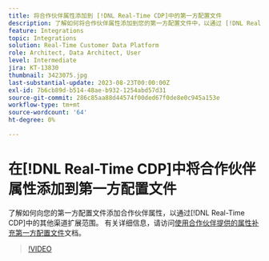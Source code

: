 ```yaml
---
title: 将合作伙伴属性添加到 [!DNL Real-Time CDP]中的第一方配置文件
description: 了解如何将合作伙伴属性添加到您的第一方配置文件中，以通过 [!DNL Real-Time CDP]中的其他渠道扩大范围。
feature: Integrations
topic: Integrations
solution: Real-Time Customer Data Platform
role: Architect, Data Architect, User
level: Intermediate
jira: KT-13830
thumbnail: 3423075.jpg
last-substantial-update: 2023-08-23T00:00:00Z
exl-id: 7b6cb89d-b514-48ae-b932-1254abd57d31
source-git-commit: 286c85aa88d44574f00ded67f0de8e0c945a153e
workflow-type: tm+mt
source-wordcount: '64'
ht-degree: 0%

---
```


# 在[!DNL Real-Time CDP]中将合作伙伴属性添加到第一方配置文件

了解如何向您的第一方配置文件添加合作伙伴属性，以通过[!DNL Real-Time CDP]中的其他渠道扩展范围。 有关详细信息，请访问[使用合作伙伴提供的属性补充第一方配置文件](https://experienceleague.adobe.com/docs/experience-platform/rtcdp/use-cases/partner-data/supplement-first-party-profiles.html?lang=zh-Hans)文档。

>[!VIDEO](https://video.tv.adobe.com/v/3452471/?learn=on&enablevpops&captions=chi_hans)
